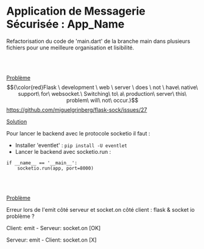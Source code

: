 # Application de Messagerie Sécurisée : App_Name
Refactorisation du code de 'main.dart' de la branche main dans plusieurs fichiers pour une meilleure organisation et lisibilité.

<br><br>

<ins> Problème </ins> 
$${\color{red}Flask \ development \ web \ server \ does \ not \ have\ native\ support\ for\ websocket.\ Switching\ to\ a\ production\ server\ this\ problem\ will\ not\ occur.}$$
https://github.com/miguelgrinberg/flask-sock/issues/27


<ins>Solution </ins>

Pour lancer le backend avec le protocole socketio il faut :
- Installer 'eventlet' : ```pip install -U eventlet```
- Lancer le backend avec socketio.run :
```
if __name__ == '__main__':
    socketio.run(app, port=8000)
```


<br><br>

<ins> Problème </ins> 

Erreur lors de l'emit côté serveur et socket.on côté client : flask & socket io problème ?

Client: emit - Serveur: socket.on [OK]

Serveur: emit - Client: socket.on [X]

